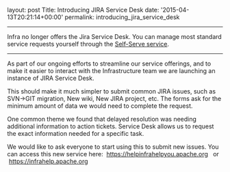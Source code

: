 
layout: post
Title: Introducing JIRA Service Desk
date: '2015-04-13T20:21:14+00:00'
permalink: introducing_jira_service_desk

<hr/>
Infra no longer offers the Jira Service Desk. You can manage most standard service requests yourself through the <a href="https://selfserve.apache.org/" target="_blank">Self-Serve service</a>.
<hr/>

<p>As part of our ongoing efforts to streamline our service offerings, and to make it easier to interact with the Infrastructure team we are launching an instance of JIRA Service Desk.&nbsp;</p> 
  <p>This should make it much simpler to submit common JIRA issues, such as SVN-&gt;GIT migration, New wiki, New JIRA project, etc. The forms ask for the minimum amount of data we would need to complete the request.&nbsp;</p> 
  <p>One common theme we found that delayed resolution was needing additional information to action tickets. Service Desk allows us to request the exact information needed for a specific task.&nbsp;</p> 
  <p>We would like to ask everyone to start using this to submit new issues. You can access this new service here: &nbsp;<a href="https://helpinfrahelpyou.apache.org">https://helpinfrahelpyou.apache.org</a>&nbsp; &nbsp;or &nbsp;<a href="https://infrahelp.apache.org">https://infrahelp.apache.org</a></p> 
  <p> </p>

